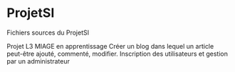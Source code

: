 # ProjetSI
Fichiers sources du ProjetSI

Projet L3 MIAGE en apprentissage
Créer un blog dans lequel un article peut-être ajouté, commenté, modifier.
Inscription des utilisateurs et gestion par un administrateur
